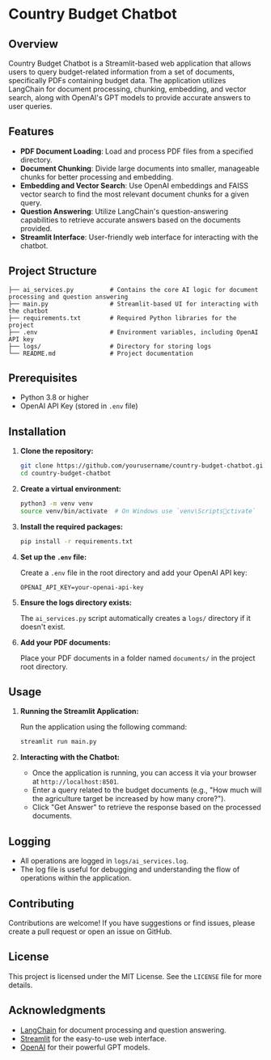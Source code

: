 
# Country Budget Chatbot

## Overview

Country Budget Chatbot is a Streamlit-based web application that allows users to query budget-related information from a set of documents, specifically PDFs containing budget data. The application utilizes LangChain for document processing, chunking, embedding, and vector search, along with OpenAI's GPT models to provide accurate answers to user queries.

## Features

- **PDF Document Loading**: Load and process PDF files from a specified directory.
- **Document Chunking**: Divide large documents into smaller, manageable chunks for better processing and embedding.
- **Embedding and Vector Search**: Use OpenAI embeddings and FAISS vector search to find the most relevant document chunks for a given query.
- **Question Answering**: Utilize LangChain's question-answering capabilities to retrieve accurate answers based on the documents provided.
- **Streamlit Interface**: User-friendly web interface for interacting with the chatbot.

## Project Structure

```
├── ai_services.py          # Contains the core AI logic for document processing and question answering
├── main.py                 # Streamlit-based UI for interacting with the chatbot
├── requirements.txt        # Required Python libraries for the project
├── .env                    # Environment variables, including OpenAI API key
├── logs/                   # Directory for storing logs
└── README.md               # Project documentation
```

## Prerequisites

- Python 3.8 or higher
- OpenAI API Key (stored in `.env` file)

## Installation

1. **Clone the repository:**

   ```bash
   git clone https://github.com/yourusername/country-budget-chatbot.git
   cd country-budget-chatbot
   ```

2. **Create a virtual environment:**

   ```bash
   python3 -m venv venv
   source venv/bin/activate  # On Windows use `venv\Scriptsctivate`
   ```

3. **Install the required packages:**

   ```bash
   pip install -r requirements.txt
   ```

4. **Set up the `.env` file:**

   Create a `.env` file in the root directory and add your OpenAI API key:

   ```env
   OPENAI_API_KEY=your-openai-api-key
   ```

5. **Ensure the logs directory exists:**

   The `ai_services.py` script automatically creates a `logs/` directory if it doesn't exist.

6. **Add your PDF documents:**

   Place your PDF documents in a folder named `documents/` in the project root directory.

## Usage

1. **Running the Streamlit Application:**

   Run the application using the following command:

   ```bash
   streamlit run main.py
   ```

2. **Interacting with the Chatbot:**

   - Once the application is running, you can access it via your browser at `http://localhost:8501`.
   - Enter a query related to the budget documents (e.g., "How much will the agriculture target be increased by how many crore?").
   - Click "Get Answer" to retrieve the response based on the processed documents.

## Logging

- All operations are logged in `logs/ai_services.log`.
- The log file is useful for debugging and understanding the flow of operations within the application.

## Contributing

Contributions are welcome! If you have suggestions or find issues, please create a pull request or open an issue on GitHub.

## License

This project is licensed under the MIT License. See the `LICENSE` file for more details.

## Acknowledgments

- [LangChain](https://langchain.com/) for document processing and question answering.
- [Streamlit](https://streamlit.io/) for the easy-to-use web interface.
- [OpenAI](https://openai.com/) for their powerful GPT models.
